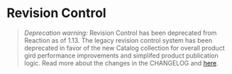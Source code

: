 # Revision Control

> *Deprecation warning:* Revision Control has been deprecated from Reaction as of 1.13. The legacy revision control system has been deprecated in favor of the new Catalog collection for overall product gird performance improvements and simplifed product publication logic. Read more about the changes in the CHANGELOG and [here](https://github.com/reactioncommerce/reaction/pull/4238).